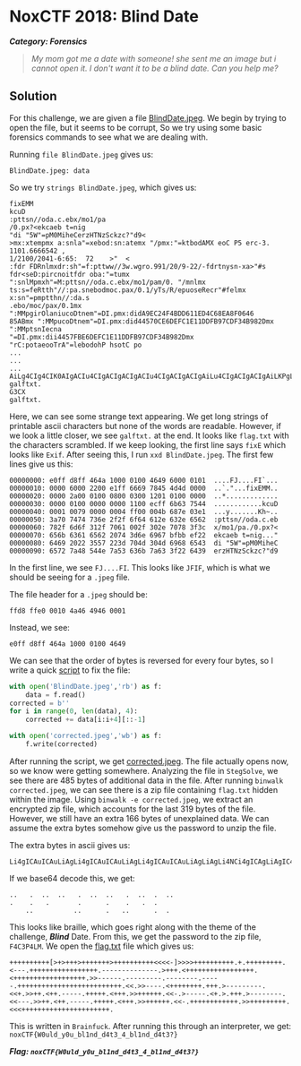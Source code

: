 

# NoxCTF 2018: Blind Date
***Category: Forensics***

> *My mom got me a date with someone! she sent me an image but i cannot open it. I don't want it to be a blind date. Can you help me?*

## Solution
For this challenge, we are given a file [BlindDate.jpeg](BlindDate.jpeg). We begin by trying to open the file, but it seems to be corrupt, So we try using some basic forensics commands to see what we are dealing with.

Running `file BlindDate.jpeg` gives us:

```
BlindDate.jpeg: data
```

So we try `strings BlindDate.jpeg`, which gives us:

```
fixEMM
kcuD
:pttsn//oda.c.ebx/mo1/pa
/0.px?<ekcaeb t=nig
"di "5W"=pM0MiheCerzHTNzSckzc?"d9<
>mx:xtempmx a:snla"=xebod:sn:atemx "/pmx:"=ktbodAMX eoC P5 erc-3. 1101.6666542 ,
1/2100/2041-6:65:  72    >"  <	
:fdr FDRnlmxdr:sh"=f:pttww//3w.wgro.991/20/9-22/-fdrtnysn-xa>"#s		
fdr<seD:pircnoitfdr oba:"=tumx ":snlMpmxh"=M:pttsn//oda.c.ebx/mo1/pam/0. "/mnlmx
ts:s=feRtth"//:pa.snebodmoc.pax/0.1/yTs/R/epuoseRecr"#felmx x:sn"=pmptthn//:da.s
.ebo/moc/pax/0.1mx ":MMpgirOlaniucoDtnem"=DI.pmx:didA9EC24F4BDD611ED4C68EA8F0646
85ABmx ":MMpucoDtnem"=DI.pmx:did44570CE6DEFC1E11DDFB97CDF34B982Dmx ":MMptsnIecna
"=DI.pmx:dii4457FBE6DEFC1E11DDFB97CDF34B982Dmx "rC:potaeooTrA"=lebodohP hsotC po
...
...
...
AiLg4CIg4CIK0AIgACIu4CIgACIgACIgACIu4CIgACIgACIgAiLu4CIgACIgACIgAiLKPgL
galftxt.
G3CX
galftxt.

```
Here, we can see some strange text appearing. We get long strings of printable ascii characters but none of the words are readable.
However, if we look a little closer, we see `galftxt.` at the end. It looks like `flag.txt` with the characters scrambled.
If we keep looking, the first line says `fixE` which looks like `Exif`. After seeing this, I run `xxd BlindDate.jpeg`. The first few lines give us this:
```
00000000: e0ff d8ff 464a 1000 0100 4649 6000 0101  ....FJ....FI`...
00000010: 0000 6000 2200 e1ff 6669 7845 4d4d 0000  ..`."...fixEMM..
00000020: 0000 2a00 0100 0800 0300 1201 0100 0000  ..*.............
00000030: 0000 0100 0000 0000 1100 ecff 6b63 7544  ............kcuD
00000040: 0001 0079 0000 0004 ff00 004b 687e 03e1  ...y.......Kh~..
00000050: 3a70 7474 736e 2f2f 6f64 612e 632e 6562  :pttsn//oda.c.eb
00000060: 782f 6d6f 312f 7061 002f 302e 7078 3f3c  x/mo1/pa./0.px?<
00000070: 656b 6361 6562 2074 3d6e 6967 bfbb ef22  ekcaeb t=nig..."
00000080: 6469 2022 3557 223d 704d 304d 6968 6543  di "5W"=pM0MiheC
00000090: 6572 7a48 544e 7a53 636b 7a63 3f22 6439  erzHTNzSckzc?"d9
```
In the first line, we see `FJ....FI`. This looks like `JFIF`, which is what we should be seeing for a `.jpeg` file.

The file header for a `.jpeg` should be:

`ffd8 ffe0 0010 4a46 4946 0001`

Instead, we see:

`e0ff d8ff 464a 1000 0100 4649`

We can see that the order of bytes is reversed for every four bytes, so I write a quick [script](fix.py) to fix the file:
```python
with open('BlindDate.jpeg','rb') as f:
    data = f.read()
corrected = b''
for i in range(0, len(data), 4):
    corrected += data[i:i+4][::-1]

with open('corrected.jpeg','wb') as f:
    f.write(corrected)
```
After running the script, we get [corrected.jpeg](corrected.jpeg).  The file actually opens now, so we know were getting somewhere. Analyzing the file in `StegSolve`, we see there are 485 bytes of additional data in the file. After running `binwalk corrected.jpeg`, we can see there is a zip file containing `flag.txt` hidden within the image. Using `binwalk -e corrected.jpeg`, we extract an encrypted zip file, which accounts for the last 319 bytes of the file. However, we still have an extra 166 bytes of unexplained data. We can assume the extra bytes somehow give us the password to unzip the file.

The extra bytes in ascii gives us:
```
Li4gICAuICAuLiAgLi4gICAuICAuLiAgLi4gICAuICAuLiAgLiAgLi4NCi4gICAgLiAgIC4gICAgICAgLiAgICAgIC4gICAgLiAgIC4gIC4gIA0KICAgIC4uICAgICAgICAgIC4uICAgICAgLiAgIC4uICAgICAgLiAgLg
```
If we base64 decode this, we get:
```
..   .  ..  ..   .  ..  ..   .  ..  .  ..
.    .   .       .      .    .   .  .  
    ..          ..      .   ..      .  .
```
This looks like braille, which goes right along with the theme of the challenge, ***Blind*** Date. From this, we get the password to the zip file, `F4C3P4LM`. We open the [flag.txt](flag.txt) file which gives us:
```
++++++++++[>+>+++>+++++++>++++++++++<<<<-]>>>>++++++++++.+.+++++++++.<---.+++++++++++++++++.--------------.>+++.<+++++++++++++++++.<++++++++++++++++++.>>------.---------.--------.-----.++++++++++++++++++++++++++.<<.>>----.<++++++++.+++.>---------.<<+.>>++.<++.-----.+++++.<+++.>>++++++.<<-.>-----.<+.>.+++.>--------.<<---.>>++.<++.-----.+++++.<+++.>>++++++.<<-.++++++++++++.>>+++++++++.<<<++++++++++++++++++++++.
```
This is written in `Brainfuck`. After running this through an interpreter, we get: `noxCTF{W0uld_y0u_bl1nd_d4t3_4_bl1nd_d4t3?}` 

***Flag: `noxCTF{W0uld_y0u_bl1nd_d4t3_4_bl1nd_d4t3?}`***
